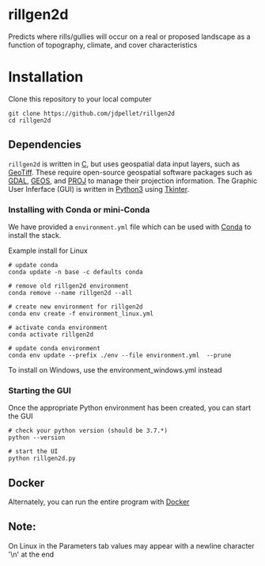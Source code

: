 # rillgen2d
Predicts where rills/gullies will occur on a real or proposed landscape as a function of topography, climate, and cover characteristics

# Installation

Clone this repository to your local computer

```
git clone https://github.com/jdpellet/rillgen2d
cd rillgen2d
```

## Dependencies

`rillgen2d` is written in [C](https://en.wikipedia.org/wiki/C_(programming_language)), but uses geospatial data input layers, such as [GeoTiff](https://www.ogc.org/standards/geotiff). These require open-source geospatial software packages such as [GDAL](https://gdal.org/), [GEOS](https://trac.osgeo.org/geos), and [PROJ](https://proj.org/) to manage their projection information. The Graphic User Inferface (GUI) is written in [Python3](https://www.python.org/) using [Tkinter](https://docs.python.org/3/library/tkinter.html).

### Installing with Conda or mini-Conda

We have provided a `environment.yml` file which can be used with [Conda](https://docs.conda.io/en/latest/) to install the stack.

Example install for Linux
```
# update conda
conda update -n base -c defaults conda

# remove old rillgen2d environment
conda remove --name rillgen2d --all

# create new environment for rillgen2d
conda env create -f environment_linux.yml

# activate conda environment
conda activate rillgen2d

# update conda environment 
conda env update --prefix ./env --file environment.yml  --prune
```

To install on Windows, use the environment_windows.yml instead
### Starting the GUI

Once the appropriate Python environment has been created, you can start the GUI

```
# check your python version (should be 3.7.*)
python --version

# start the UI
python rillgen2d.py
```

## Docker

Alternately, you can run the entire program with [Docker]()

## Note:
On Linux in the Parameters tab values may appear with a newline character '\n' at the end
